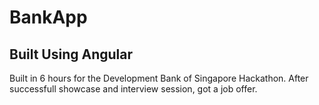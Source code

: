 # BankApp

## Built Using Angular
Built in 6 hours for the Development Bank of Singapore Hackathon. After successfull showcase and interview session, got a job offer.
